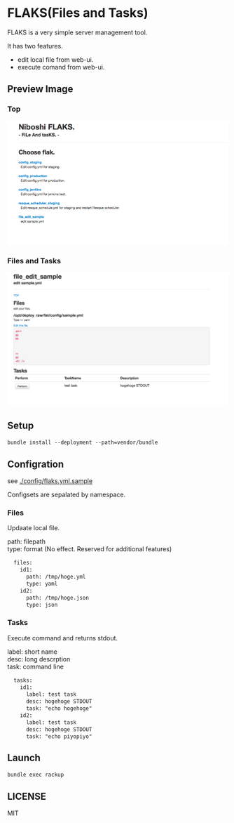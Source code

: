 # FLAKS(Files and Tasks)

FLAKS is a very simple server management tool.

It has two features.

- edit local file from web-ui.
- execute comand from web-ui.

## Preview Image

### Top

![](./docs/niboshi_flaks.png)

### Files and Tasks

![](./docs/file_and_task.png)

## Setup

```
bundle install --deployment --path=vendor/bundle
```

## Configration

see [./config/flaks.yml.sample](./config/flaks.yml.sample)

Configsets are sepalated by namespace.


### Files

Updaate local file.

path: filepath  
type: format (No effect. Reserved for additional features)

```
  files:
    id1:
      path: /tmp/hoge.yml
      type: yaml
    id2:
      path: /tmp/hoge.json
      type: json
```

### Tasks

Execute command and returns stdout.

label: short name  
desc: long descrption  
task: command line  

```
  tasks:
    id1:
      label: test task
      desc: hogehoge STDOUT
      task: "echo hogehoge"
    id2:
      label: test task
      desc: hogehoge STDOUT
      task: "echo piyopiyo"
```


## Launch

```
bundle exec rackup
```


## LICENSE

MIT